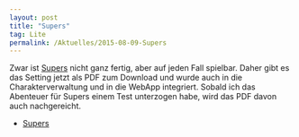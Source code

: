 ```yaml
---
layout: post
title: "Supers"
tag: Lite
permalink: /Aktuelles/2015-08-09-Supers
---
```


Zwar ist [Supers](https://lite.jcgames.de/Settings/Supers/) nicht ganz fertig, aber auf jeden Fall spielbar. Daher gibt es das Setting jetzt als PDF zum Download und wurde auch in die Charakterverwaltung und in die WebApp integriert. Sobald ich das Abenteuer für Supers einem Test unterzogen habe, wird das PDF davon auch nachgereicht.

- [Supers](https://lite.jcgames.de/Settings/Supers/)
